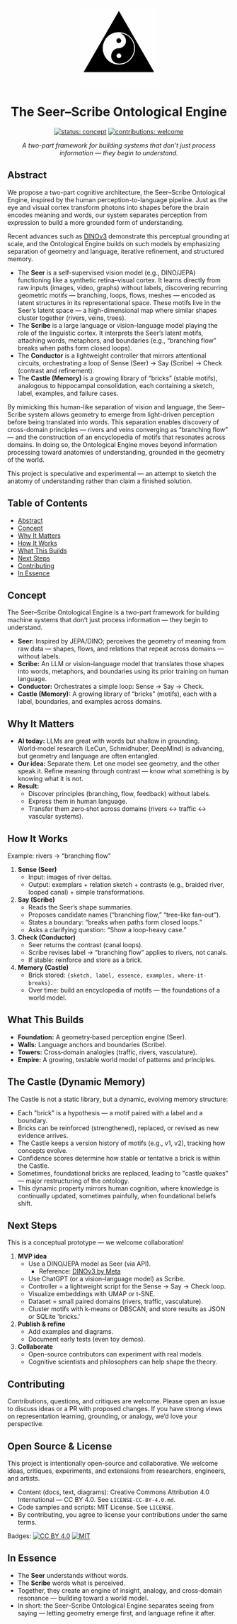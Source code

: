 <div align="center">

<a href="onto-engine.png">
  <img src="onto-engine.png" alt="Seer–Scribe Ontological Engine logo" width="180">

</a>

# The Seer–Scribe Ontological Engine

[![status: concept](https://img.shields.io/badge/status-concept-blueviolet)](#)
[![contributions: welcome](https://img.shields.io/badge/contributions-welcome-brightgreen)](#contributing)

<em>A two-part framework for building systems that don’t just process information — they begin to understand.</em>

</div>

## Abstract


We propose a two-part cognitive architecture, the Seer–Scribe Ontological Engine, inspired by the human perception-to-language pipeline. Just as the eye and visual cortex transform photons into shapes before the brain encodes meaning and words, our system separates perception from expression to build a more grounded form of understanding.

Recent advances such as [DINOv3](https://ai.meta.com/dinov3/) demonstrate this perceptual grounding at scale, and the Ontological Engine builds on such models by emphasizing separation of geometry and language, iterative refinement, and structured memory.

- The **Seer** is a self-supervised vision model (e.g., DINO/JEPA) functioning like a synthetic retina–visual cortex. It learns directly from raw inputs (images, video, graphs) without labels, discovering recurring geometric motifs — branching, loops, flows, meshes — encoded as latent structures in its representational space. These motifs live in the Seer’s latent space — a high-dimensional map where similar shapes cluster together (rivers, veins, trees).
- The **Scribe** is a large language or vision–language model playing the role of the linguistic cortex. It interprets the Seer’s latent motifs, attaching words, metaphors, and boundaries (e.g., “branching flow” breaks when paths form closed loops).
- The **Conductor** is a lightweight controller that mirrors attentional circuits, orchestrating a loop of Sense (Seer) → Say (Scribe) → Check (contrast and refinement).
- The **Castle (Memory)** is a growing library of “bricks” (stable motifs), analogous to hippocampal consolidation, each containing a sketch, label, examples, and failure cases.

By mimicking this human-like separation of vision and language, the Seer–Scribe system allows geometry to emerge from light-driven perception before being translated into words. This separation enables discovery of cross-domain principles — rivers and veins converging as “branching flow” — and the construction of an encyclopedia of motifs that resonates across domains. In doing so, the Ontological Engine moves beyond information processing toward anatomies of understanding, grounded in the geometry of the world.

This project is speculative and experimental — an attempt to sketch the anatomy of understanding rather than claim a finished solution.

## Table of Contents

- [Abstract](#abstract)
- [Concept](#concept)
- [Why It Matters](#why-it-matters)
- [How It Works](#how-it-works)
- [What This Builds](#what-this-builds)
- [Next Steps](#next-steps)
- [Contributing](#contributing)
- [In Essence](#in-essence)

## Concept

The Seer–Scribe Ontological Engine is a two-part framework for building machine systems that don’t just process information — they begin to understand.

- **Seer:** Inspired by JEPA/DINO; perceives the geometry of meaning from raw data — shapes, flows, and relations that repeat across domains — without labels.
- **Scribe:** An LLM or vision–language model that translates those shapes into words, metaphors, and boundaries using its prior training on human language.
- **Conductor:** Orchestrates a simple loop: Sense → Say → Check.
- **Castle (Memory):** A growing library of “bricks” (motifs), each with a label, boundaries, and examples across domains.

## Why It Matters

- **AI today:** LLMs are great with words but shallow in grounding. World‑model research (LeCun, Schmidhuber, DeepMind) is advancing, but geometry and language are often entangled.
- **Our idea:** Separate them. Let one model see geometry, and the other speak it. Refine meaning through contrast — know what something is by knowing what it is not.
- **Result:**
  - Discover principles (branching, flow, feedback) without labels.
  - Express them in human language.
  - Transfer them zero‑shot across domains (rivers ↔ traffic ↔ vascular systems).

## How It Works

Example: rivers → “branching flow”

1. **Sense (Seer)**
   - Input: images of river deltas.
   - Output: exemplars + relation sketch + contrasts (e.g., braided river, looped canal) + simple transformations.
2. **Say (Scribe)**
   - Reads the Seer’s shape summaries.
   - Proposes candidate names (“branching flow,” “tree-like fan-out”).
   - States a boundary: “breaks when paths form closed loops.”
   - Asks a clarifying question: “Show a loop-heavy case.”
3. **Check (Conductor)**
   - Seer returns the contrast (canal loops).
   - Scribe revises label → “branching flow” applies to rivers, not canals.
   - If stable: reinforce and store as a brick.
4. **Memory (Castle)**
   - Brick stored: `{sketch, label, essence, examples, where-it-breaks}`.
   - Over time: build an encyclopedia of motifs — the foundations of a world model.


## What This Builds

- **Foundation:** A geometry‑based perception engine (Seer).
- **Walls:** Language anchors and boundaries (Scribe).
- **Towers:** Cross‑domain analogies (traffic, rivers, vasculature).
- **Empire:** A growing, testable world model of patterns and principles.

## The Castle (Dynamic Memory)

The Castle is not a static library, but a dynamic, evolving memory structure:

- Each "brick" is a hypothesis — a motif paired with a label and a boundary.
- Bricks can be reinforced (strengthened), replaced, or revised as new evidence arrives.
- The Castle keeps a version history of motifs (e.g., v1, v2), tracking how concepts evolve.
- Confidence scores determine how stable or tentative a brick is within the Castle.
- Sometimes, foundational bricks are replaced, leading to "castle quakes" — major restructuring of the ontology.
- This dynamic property mirrors human cognition, where knowledge is continually updated, sometimes painfully, when foundational beliefs shift.

## Next Steps

This is a conceptual prototype — we welcome collaboration!

1. **MVP idea**
   - Use a DINO/JEPA model as Seer (via API).
     - Reference: [DINOv3 by Meta](https://ai.meta.com/dinov3/)
   - Use ChatGPT (or a vision–language model) as Scribe.
   - Controller = a lightweight script for the Sense → Say → Check loop.
   - Visualize embeddings with UMAP or t-SNE.
   - Dataset = small paired domains (rivers, traffic, vasculature).
   - Cluster motifs with k-means or DBSCAN, and store results as JSON or SQLite 'bricks.'
2. **Publish & refine**
   - Add examples and diagrams.
   - Document early tests (even toy demos).
3. **Collaborate**
   - Open-source contributors can experiment with real models.
   - Cognitive scientists and philosophers can help shape the theory.

## Contributing

Contributions, questions, and critiques are welcome. Please open an issue to discuss ideas or a PR with proposed changes. If you have strong views on representation learning, grounding, or analogy, we’d love your perspective.

## Open Source & License

This project is intentionally open-source and collaborative. We welcome ideas, critiques, experiments, and extensions from researchers, engineers, and artists.

- Content (docs, text, diagrams): Creative Commons Attribution 4.0 International — CC BY 4.0. See `LICENSE-CC-BY-4.0.md`.
- Code samples and scripts: MIT License. See `LICENSE`.
- By contributing, you agree to license your contributions under the same terms.

Badges: [![CC BY 4.0](https://img.shields.io/badge/content-CC%20BY%204.0-lightgrey)](https://creativecommons.org/licenses/by/4.0/) [![MIT](https://img.shields.io/badge/code-MIT-blue)](LICENSE)

## In Essence

- The **Seer** understands without words.
- The **Scribe** words what is perceived.
- Together, they create an engine of insight, analogy, and cross‑domain resonance — building toward a world model.
- In short: the Seer–Scribe Ontological Engine separates seeing from saying — letting geometry emerge first, and language refine it after.
